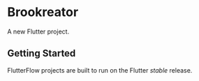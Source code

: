 # Brookreator

A new Flutter project.

## Getting Started

FlutterFlow projects are built to run on the Flutter _stable_ release.
